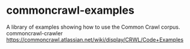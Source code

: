 commoncrawl-examples
====================

A library of examples showing how to use the Common Crawl corpus.
commoncrawl-crawler
https://commoncrawl.atlassian.net/wiki/display/CRWL/Code+Examples
